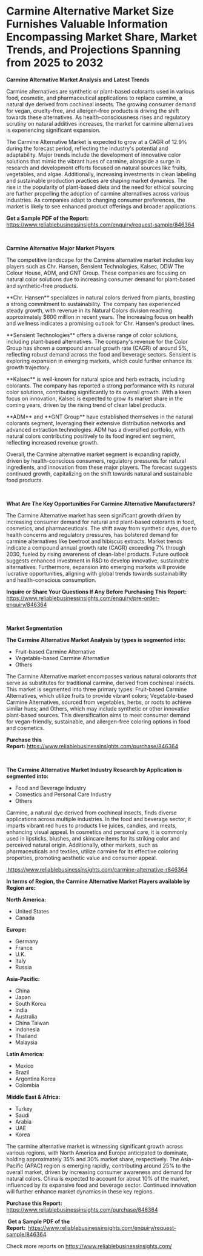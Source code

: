 <p><h1>Carmine Alternative Market Size Furnishes Valuable Information Encompassing Market Share, Market Trends, and Projections Spanning from 2025 to 2032</h1></p><p><strong>Carmine Alternative Market Analysis and Latest Trends</strong></p>
<p><p>Carmine alternatives are synthetic or plant-based colorants used in various food, cosmetic, and pharmaceutical applications to replace carmine, a natural dye derived from cochineal insects. The growing consumer demand for vegan, cruelty-free, and allergen-free products is driving the shift towards these alternatives. As health-consciousness rises and regulatory scrutiny on natural additives increases, the market for carmine alternatives is experiencing significant expansion. </p><p>The Carmine Alternative Market is expected to grow at a CAGR of 12.9% during the forecast period, reflecting the industry's potential and adaptability. Major trends include the development of innovative color solutions that mimic the vibrant hues of carmine, alongside a surge in research and development efforts focused on natural sources like fruits, vegetables, and algae. Additionally, increasing investments in clean labeling and sustainable production practices are shaping market dynamics. The rise in the popularity of plant-based diets and the need for ethical sourcing are further propelling the adoption of carmine alternatives across various industries. As companies adapt to changing consumer preferences, the market is likely to see enhanced product offerings and broader applications.</p></p>
<p><strong>Get a Sample PDF of the Report:&nbsp;</strong> <a href="https://www.reliablebusinessinsights.com/enquiry/request-sample/846364?utm_campaign=2983&utm_medium=2&utm_source=Github&utm_content=ia&utm_term=01042025&utm_id=carmine-alternative">https://www.reliablebusinessinsights.com/enquiry/request-sample/846364</a></p>
<p>&nbsp;</p>
<p><strong>Carmine Alternative Major Market Players</strong></p>
<p><p>The competitive landscape for the Carmine alternative market includes key players such as Chr. Hansen, Sensient Technologies, Kalsec, DDW The Colour House, ADM, and GNT Group. These companies are focusing on natural color solutions due to increasing consumer demand for plant-based and synthetic-free products.</p><p>**Chr. Hansen** specializes in natural colors derived from plants, boasting a strong commitment to sustainability. The company has experienced steady growth, with revenue in its Natural Colors division reaching approximately $600 million in recent years. The increasing focus on health and wellness indicates a promising outlook for Chr. Hansen's product lines.</p><p>**Sensient Technologies** offers a diverse range of color solutions, including plant-based alternatives. The company's revenue for the Color Group has shown a compound annual growth rate (CAGR) of around 5%, reflecting robust demand across the food and beverage sectors. Sensient is exploring expansion in emerging markets, which could further enhance its growth trajectory.</p><p>**Kalsec** is well-known for natural spice and herb extracts, including colorants. The company has reported a strong performance with its natural color solutions, contributing significantly to its overall growth. With a keen focus on innovation, Kalsec is expected to grow its market share in the coming years, driven by the rising trend of clean label products.</p><p>**ADM** and **GNT Group** have established themselves in the natural colorants segment, leveraging their extensive distribution networks and advanced extraction technologies. ADM has a diversified portfolio, with natural colors contributing positively to its food ingredient segment, reflecting increased revenue growth.</p><p>Overall, the Carmine alternative market segment is expanding rapidly, driven by health-conscious consumers, regulatory pressures for natural ingredients, and innovation from these major players. The forecast suggests continued growth, capitalizing on the shift towards natural and sustainable food products.</p></p>
<p>&nbsp;</p>
<p><strong>What Are The Key Opportunities For Carmine Alternative Manufacturers?</strong></p>
<p><p>The Carmine Alternative market has seen significant growth driven by increasing consumer demand for natural and plant-based colorants in food, cosmetics, and pharmaceuticals. The shift away from synthetic dyes, due to health concerns and regulatory pressures, has bolstered demand for carmine alternatives like beetroot and hibiscus extracts. Market trends indicate a compound annual growth rate (CAGR) exceeding 7% through 2030, fueled by rising awareness of clean-label products. Future outlook suggests enhanced investment in R&D to develop innovative, sustainable alternatives. Furthermore, expansion into emerging markets will provide lucrative opportunities, aligning with global trends towards sustainability and health-conscious consumption.</p></p>
<p><strong>Inquire or Share Your Questions If Any Before Purchasing This Report:</strong> <a href="https://www.reliablebusinessinsights.com/enquiry/pre-order-enquiry/846364?utm_campaign=2983&utm_medium=2&utm_source=Github&utm_content=ia&utm_term=01042025&utm_id=carmine-alternative">https://www.reliablebusinessinsights.com/enquiry/pre-order-enquiry/846364</a></p>
<p>&nbsp;</p>
<p><strong>Market Segmentation</strong></p>
<p><strong>The Carmine Alternative Market Analysis by types is segmented into:</strong></p>
<p><ul><li>Fruit-based Carmine Alternative</li><li>Vegetable-based Carmine Alternative</li><li>Others</li></ul></p>
<p><p>The Carmine Alternative market encompasses various natural colorants that serve as substitutes for traditional carmine, derived from cochineal insects. This market is segmented into three primary types: Fruit-based Carmine Alternatives, which utilize fruits to provide vibrant colors; Vegetable-based Carmine Alternatives, sourced from vegetables, herbs, or roots to achieve similar hues; and Others, which may include synthetic or other innovative plant-based sources. This diversification aims to meet consumer demand for vegan-friendly, sustainable, and allergen-free coloring options in food and cosmetics.</p></p>
<p><strong>Purchase this Report:&nbsp;</strong><a href="https://www.reliablebusinessinsights.com/purchase/846364?utm_campaign=2983&utm_medium=2&utm_source=Github&utm_content=ia&utm_term=01042025&utm_id=carmine-alternative">https://www.reliablebusinessinsights.com/purchase/846364</a></p>
<p>&nbsp;</p>
<p><strong>The Carmine Alternative Market Industry Research by Application is segmented into:</strong></p>
<p><ul><li>Food and Beverage Industry</li><li>Comestics and Personal Care Industry</li><li>Others</li></ul></p>
<p><p>Carmine, a natural dye derived from cochineal insects, finds diverse applications across multiple industries. In the food and beverage sector, it imparts vibrant red hues to products like juices, candies, and meats, enhancing visual appeal. In cosmetics and personal care, it is commonly used in lipsticks, blushes, and skincare items for its striking color and perceived natural origin. Additionally, other markets, such as pharmaceuticals and textiles, utilize carmine for its effective coloring properties, promoting aesthetic value and consumer appeal.</p></p>
<p><a href="https://www.reliablebusinessinsights.com/carmine-alternative-r846364?utm_campaign=2983&utm_medium=2&utm_source=Github&utm_content=ia&utm_term=01042025&utm_id=carmine-alternative">&nbsp;https://www.reliablebusinessinsights.com/carmine-alternative-r846364</a></p>
<p><strong>In terms of Region, the Carmine Alternative Market Players available by Region are:</strong></p>
<p>
    <p> <strong> North America: </strong>
        <ul>
            <li>United States</li>
            <li>Canada</li>
        </ul>
        </p> 
    <p> <strong> Europe: </strong>
        <ul>
            <li>Germany</li>
            <li>France</li>
            <li>U.K.</li>
            <li>Italy</li>
            <li>Russia</li>
        </ul>
        </p> 
    <p> <strong> Asia-Pacific: </strong>
        <ul>
            <li>China</li>
            <li>Japan</li>
            <li>South Korea</li>
            <li>India</li>
            <li>Australia</li>
            <li>China Taiwan</li>
            <li>Indonesia</li>
            <li>Thailand</li>
            <li>Malaysia</li>
        </ul>
        </p> 
    <p> <strong> Latin America: </strong>
        <ul>
            <li>Mexico</li>
            <li>Brazil</li>
            <li>Argentina Korea</li>
            <li>Colombia</li>
        </ul>
        </p> 
    <p> <strong> Middle East & Africa: </strong>
        <ul>
            <li>Turkey</li>
            <li>Saudi</li>
            <li>Arabia</li>
            <li>UAE</li>
            <li>Korea</li>
        </ul>
    </p>
    </p>
<p><p>The carmine alternative market is witnessing significant growth across various regions, with North America and Europe anticipated to dominate, holding approximately 35% and 30% market share, respectively. The Asia-Pacific (APAC) region is emerging rapidly, contributing around 25% to the overall market, driven by increasing consumer awareness and demand for natural colors. China is expected to account for about 10% of the market, influenced by its expansive food and beverage sector. Continued innovation will further enhance market dynamics in these key regions.</p></p>
<p><strong>Purchase this Report: </strong><a href="https://www.reliablebusinessinsights.com/purchase/846364?utm_campaign=2983&utm_medium=2&utm_source=Github&utm_content=ia&utm_term=01042025&utm_id=carmine-alternative">https://www.reliablebusinessinsights.com/purchase/846364</a></p>
<p>&nbsp;<strong>Get a Sample PDF of the Report:&nbsp;&nbsp;</strong><a href="https://www.reliablebusinessinsights.com/enquiry/request-sample/846364?utm_campaign=2983&utm_medium=2&utm_source=Github&utm_content=ia&utm_term=01042025&utm_id=carmine-alternative">https://www.reliablebusinessinsights.com/enquiry/request-sample/846364</a></p>
<p><strong></strong></p>
<p>Check more reports on <a href="https://www.reliablebusinessinsights.com/?utm_campaign=2983&utm_medium=2&utm_source=Github&utm_content=ia&utm_term=01042025&utm_id=carmine-alternative">https://www.reliablebusinessinsights.com/</a></p>